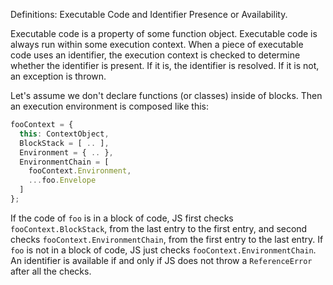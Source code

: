 Definitions: Executable Code and Identifier Presence or Availability.

Executable code is a property of some function object. Executable code is always run within some execution context. When a piece of executable code uses an identifier, the execution context is checked to determine whether the identifier is present. If it is, the identifier is resolved. If it is not, an exception is thrown.

Let's assume we don't declare functions (or classes) inside of blocks. Then an execution environment is composed like this:

```js
fooContext = {
  this: ContextObject,
  BlockStack = [ .. ],
  Environment = { .. },
  EnvironmentChain = [
    fooContext.Environment,
    ...foo.Envelope  
  ]
};
```

If the code of `foo` is in a block of code, JS first checks `fooContext.BlockStack`, from the last entry to the first entry, and second checks `fooContext.EnvironmentChain`, from the first entry to the last entry. If `foo` is not in a block of code, JS just checks `fooContext.EnvironmentChain`. An identifier is available if and only if JS does not throw a `ReferenceError` after all the checks.
